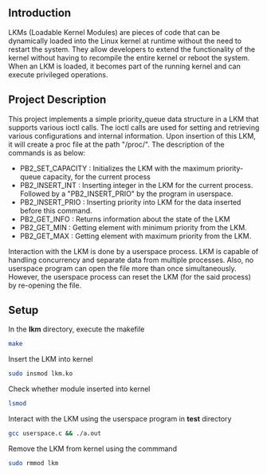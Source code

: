 ## Introduction
LKMs (Loadable Kernel Modules) are pieces of code that can be dynamically loaded into the Linux kernel at runtime without the need to restart the system. They allow developers to extend the functionality of the kernel without having to recompile the entire kernel or reboot the system. When an LKM is loaded, it becomes part of the running kernel and can execute privileged operations.

## Project Description
<p>
This project implements a simple priority_queue data structure in a LKM that supports various ioctl calls. The ioctl calls are used for setting and retrieving various configurations and internal information. Upon insertion of this LKM, it will create a proc file at the path "/proc/".  The description of the commands is as below:
</p>

* PB2_SET_CAPACITY : Initializes the LKM with the maximum priority-queue capacity, for the current process
* PB2_INSERT_INT : Inserting integer in the LKM for the current process. Followed by a "PB2_INSERT_PRIO" by the program in userspace.
* PB2_INSERT_PRIO : Inserting priority into LKM for the data inserted before this command.
* PB2_GET_INFO : Returns information about the state of the LKM
* PB2_GET_MIN : Getting element with minimum priority from the LKM.
* PB2_GET_MAX : Getting element with maximum priority from the LKM.

<p>
Interaction with the LKM is done by a userspace process. LKM is capable of handling concurrency and separate data from multiple processes. Also, no userspace program can open the file more than once simultaneously. However, the userspace process can reset the LKM (for the said process) by re-opening the file.
</p>

## Setup
In the **lkm** directory, execute the makefile
```Bash
make
```
Insert the LKM into kernel
```Bash
sudo insmod lkm.ko
```
Check whether module inserted into kernel
```Bash
lsmod
```
Interact with the LKM using the userspace program in **test** directory 
```Bash
gcc userspace.c && ./a.out
```
Remove the LKM from kernel using the commmand 
```Bash
sudo rmmod lkm
```


    
